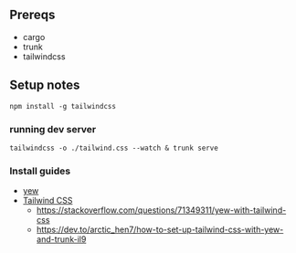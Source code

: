 ## Prereqs
- cargo
- trunk
- tailwindcss

## Setup notes
```
npm install -g tailwindcss
```

### running dev server
```
tailwindcss -o ./tailwind.css --watch & trunk serve
```

### Install guides
- [yew](https://yew.rs/docs/getting-started/build-a-sample-app)
- [Tailwind CSS](https://tailwindcss.com/docs/installation)
  - https://stackoverflow.com/questions/71349311/yew-with-tailwind-css
  - https://dev.to/arctic_hen7/how-to-set-up-tailwind-css-with-yew-and-trunk-il9